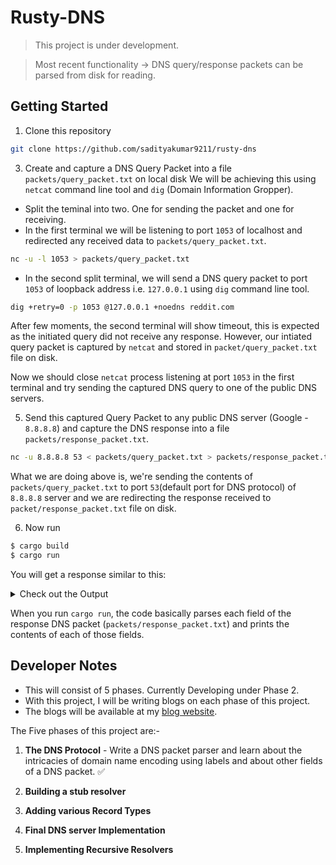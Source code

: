 # Rusty-DNS
> This project is under development.

> Most recent functionality -> DNS query/response packets can be parsed from disk for reading.

## Getting Started
1. Clone this repository
```zsh
git clone https://github.com/sadityakumar9211/rusty-dns
```

3. Create and capture a DNS Query Packet into a file `packets/query_packet.txt` on local disk
We will be achieving this using `netcat` command line tool and `dig` (Domain Information Gropper).
- Split the teminal into two. One for sending the packet and one for receiving.
- In the first terminal we will be listening to port `1053` of localhost and redirected any received data to `packets/query_packet.txt`.
```zsh
nc -u -l 1053 > packets/query_packet.txt
```
- In the second split terminal, we will send a DNS query packet to port `1053` of loopback address i.e. `127.0.0.1` using `dig` command line tool.
```zsh
dig +retry=0 -p 1053 @127.0.0.1 +noedns reddit.com
```
After few moments, the second terminal will show timeout, this is expected as the initiated query did not receive any response. However, our intiated query packet is captured by `netcat` and stored in `packet/query_packet.txt` file on disk.

Now we should close `netcat` process listening at port `1053` in the first terminal and try sending the captured DNS query to one of the public DNS servers.

5. Send this captured Query Packet to any public DNS server (Google - `8.8.8.8`) and capture the DNS response into a file `packets/response_packet.txt`.

```zsh
nc -u 8.8.8.8 53 < packets/query_packet.txt > packets/response_packet.txt
```
What we are doing above is, we're sending the contents of `packets/query_packet.txt` to port `53`(default port for DNS protocol) of `8.8.8.8` server and we are redirecting the response received to `packet/response_packet.txt` file on disk.


  
  


6. Now run
```zsh
$ cargo build
$ cargo run
```

You will get a response similar to this:
<details>
  <summary>Check out the Output</summary>

```text
The contents of packet header is:-
DnsHeader {
    id: 53919,
    recursion_desired: true,
    truncated_message: false,
    authoritative_answer: false,
    opcode: 0,
    response: true,
    rescode: NOERROR,
    checking_disabled: false,
    authed_data: false,
    z: false,
    recursion_available: true,
    questions: 1,
    answers: 4,
    authoritative_entries: 0,
    resource_entries: 0,
}


The contents of Question section is:-
DnsQuestion {
    name: "reddit.com",
    qtype: A,
}


The contents of Answer section is:-
A {
    domain: "reddit.com",
    addr: 151.101.193.140,
    ttl: 72,
}
A {
    domain: "reddit.com",
    addr: 151.101.65.140,
    ttl: 72,
}
A {
    domain: "reddit.com",
    addr: 151.101.129.140,
    ttl: 72,
}
A {
    domain: "reddit.com",
    addr: 151.101.1.140,
    ttl: 72,
}


The contents of Authority section is:-


The contents of Additional section is:-

```
</details>

When you run `cargo run`, the code basically parses each field of the response DNS packet (`packets/response_packet.txt`) and prints the contents of each of those fields. 

## Developer Notes
- This will consist of 5 phases. Currently Developing under Phase 2.
- With this project, I will be writing blogs on each phase of this project.
- The blogs will be available at my [blog website](https://saditya9211.hashnode.dev/series/rusty-dns).


The Five phases of this project are:-
1. **The DNS Protocol** - Write a DNS packet parser and learn about the intricacies of domain name encoding using labels and about other fields of a DNS packet. ✅

2. **Building a stub resolver**
3. **Adding various Record Types**
4. **Final DNS server Implementation**
5. **Implementing Recursive Resolvers**